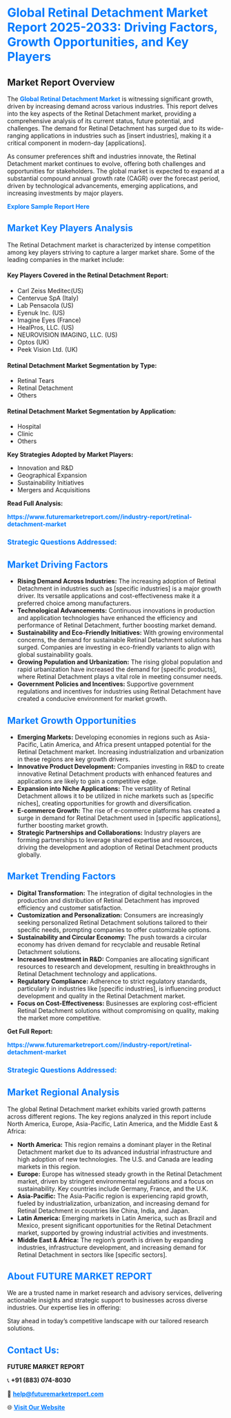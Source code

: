 <h1 style="color: #007BFF;">Global Retinal Detachment Market Report 2025-2033: Driving Factors, Growth Opportunities, and Key Players</h1>

<section id="overview">
<h2>Market Report Overview</h2>
<p>The <a href="https://www.futuremarketreport.com//industry-report/retinal-detachment-market" style="color: #007BFF; text-decoration: none;"><strong>Global Retinal Detachment Market</strong></a> is witnessing significant growth, driven by increasing demand across various industries. This report delves into the key aspects of the Retinal Detachment market, providing a comprehensive analysis of its current status, future potential, and challenges. The demand for Retinal Detachment has surged due to its wide-ranging applications in industries such as [insert industries], making it a critical component in modern-day [applications].</p>
<p>As consumer preferences shift and industries innovate, the Retinal Detachment market continues to evolve, offering both challenges and opportunities for stakeholders. The global market is expected to expand at a substantial compound annual growth rate (CAGR) over the forecast period, driven by technological advancements, emerging applications, and increasing investments by major players.</p>
</section>

<section id="overview">
<p><a href="https://www.futuremarketreport.com//request-sample/reportId=63002" style="color: #007BFF; text-decoration: none;"><strong>Explore Sample Report Here</strong></a></p>
</section>

<section id="key-players">
<h2 style="color: #007BFF;">Market Key Players Analysis</h2>
<p>The Retinal Detachment market is characterized by intense competition among key players striving to capture a larger market share. Some of the leading companies in the market include:</p>
<h4>Key Players Covered in the Retinal Detachment Report:</h4>
<ul><li>Carl Zeiss Meditec(US)</li><li>Centervue SpA (Italy)</li><li>Lab Pensacola (US)</li><li>Eyenuk Inc. (US)</li><li>Imagine Eyes (France)</li><li>HealPros, LLC. (US)</li><li>NEUROVISION IMAGING, LLC. (US)</li><li>Optos (UK)</li><li>Peek Vision Ltd. (UK)</li></ul>
<h4>Retinal Detachment Market Segmentation by Type:</h4>
<ul><li>Retinal Tears</li><li>Retinal Detachment</li><li>Others</li></ul>

<h4>Retinal Detachment Market Segmentation by Application:</h4>
<ul><li>Hospital</li><li>Clinic</li><li>Others</li></ul>
<p><strong>Key Strategies Adopted by Market Players:</strong></p>
<ul>
<li>Innovation and R&D</li>
<li>Geographical Expansion</li>
<li>Sustainability Initiatives</li>
<li>Mergers and Acquisitions</li>
</ul>
</section>

<section>
<p><strong>Read Full Analysis: </strong></p><a href="https://www.futuremarketreport.com//industry-report/retinal-detachment-market" style="color: #007BFF; text-decoration: none;"><strong>https://www.futuremarketreport.com//industry-report/retinal-detachment-market</strong></a>
<h3 style="color: #007BFF;">Strategic Questions Addressed:</h3>
</section>

<section id="driving-factors">
<h2 style="color: #007BFF;">Market Driving Factors</h2>
<ul>
<li><strong>Rising Demand Across Industries:</strong> The increasing adoption of Retinal Detachment in industries such as [specific industries] is a major growth driver. Its versatile applications and cost-effectiveness make it a preferred choice among manufacturers.</li>
<li><strong>Technological Advancements:</strong> Continuous innovations in production and application technologies have enhanced the efficiency and performance of Retinal Detachment, further boosting market demand.</li>
<li><strong>Sustainability and Eco-Friendly Initiatives:</strong> With growing environmental concerns, the demand for sustainable Retinal Detachment solutions has surged. Companies are investing in eco-friendly variants to align with global sustainability goals.</li>
<li><strong>Growing Population and Urbanization:</strong> The rising global population and rapid urbanization have increased the demand for [specific products], where Retinal Detachment plays a vital role in meeting consumer needs.</li>
<li><strong>Government Policies and Incentives:</strong> Supportive government regulations and incentives for industries using Retinal Detachment have created a conducive environment for market growth.</li>
</ul>
</section>

<section id="growth-opportunities">
<h2 style="color: #007BFF;">Market Growth Opportunities</h2>
<ul>
<li><strong>Emerging Markets:</strong> Developing economies in regions such as Asia-Pacific, Latin America, and Africa present untapped potential for the Retinal Detachment market. Increasing industrialization and urbanization in these regions are key growth drivers.</li>
<li><strong>Innovative Product Development:</strong> Companies investing in R&D to create innovative Retinal Detachment products with enhanced features and applications are likely to gain a competitive edge.</li>
<li><strong>Expansion into Niche Applications:</strong> The versatility of Retinal Detachment allows it to be utilized in niche markets such as [specific niches], creating opportunities for growth and diversification.</li>
<li><strong>E-commerce Growth:</strong> The rise of e-commerce platforms has created a surge in demand for Retinal Detachment used in [specific applications], further boosting market growth.</li>
<li><strong>Strategic Partnerships and Collaborations:</strong> Industry players are forming partnerships to leverage shared expertise and resources, driving the development and adoption of Retinal Detachment products globally.</li>
</ul>
</section>

<section id="trending-factors">
<h2 style="color: #007BFF;">Market Trending Factors</h2>
<ul>
<li><strong>Digital Transformation:</strong> The integration of digital technologies in the production and distribution of Retinal Detachment has improved efficiency and customer satisfaction.</li>
<li><strong>Customization and Personalization:</strong> Consumers are increasingly seeking personalized Retinal Detachment solutions tailored to their specific needs, prompting companies to offer customizable options.</li>
<li><strong>Sustainability and Circular Economy:</strong> The push towards a circular economy has driven demand for recyclable and reusable Retinal Detachment solutions.</li>
<li><strong>Increased Investment in R&D:</strong> Companies are allocating significant resources to research and development, resulting in breakthroughs in Retinal Detachment technology and applications.</li>
<li><strong>Regulatory Compliance:</strong> Adherence to strict regulatory standards, particularly in industries like [specific industries], is influencing product development and quality in the Retinal Detachment market.</li>
<li><strong>Focus on Cost-Effectiveness:</strong> Businesses are exploring cost-efficient Retinal Detachment solutions without compromising on quality, making the market more competitive.</li>
</ul>
</section>

<section>
<p><strong>Get Full Report: </strong></p><a href="https://www.futuremarketreport.com//industry-report/retinal-detachment-market" style="color: #007BFF; text-decoration: none;"><strong>https://www.futuremarketreport.com//industry-report/retinal-detachment-market</strong></a>
<h3 style="color: #007BFF;">Strategic Questions Addressed:</h3>
</section>


<section id="regional-analysis">
<h2 style="color: #007BFF;">Market Regional Analysis</h2>
<p>The global Retinal Detachment market exhibits varied growth patterns across different regions. The key regions analyzed in this report include North America, Europe, Asia-Pacific, Latin America, and the Middle East & Africa:</p>
<ul>
<li><strong>North America:</strong> This region remains a dominant player in the Retinal Detachment market due to its advanced industrial infrastructure and high adoption of new technologies. The U.S. and Canada are leading markets in this region.</li>
<li><strong>Europe:</strong> Europe has witnessed steady growth in the Retinal Detachment market, driven by stringent environmental regulations and a focus on sustainability. Key countries include Germany, France, and the U.K.</li>
<li><strong>Asia-Pacific:</strong> The Asia-Pacific region is experiencing rapid growth, fueled by industrialization, urbanization, and increasing demand for Retinal Detachment in countries like China, India, and Japan.</li>
<li><strong>Latin America:</strong> Emerging markets in Latin America, such as Brazil and Mexico, present significant opportunities for the Retinal Detachment market, supported by growing industrial activities and investments.</li>
<li><strong>Middle East & Africa:</strong> The region’s growth is driven by expanding industries, infrastructure development, and increasing demand for Retinal Detachment in sectors like [specific sectors].</li>
</ul>
</section>

<footer>
<h2 style="color: #007BFF;">About FUTURE MARKET REPORT</h2>
<p>We are a trusted name in market research and advisory services, delivering actionable insights and strategic support to businesses across diverse industries. Our expertise lies in offering:</p>

<p>Stay ahead in today’s competitive landscape with our tailored research solutions.</p>

<h2 style="color: #007BFF;">Contact Us:</h2>
<p><strong>FUTURE MARKET REPORT</strong></p>
<p>📞 <strong>+91 (883) 074-8030</strong></p>
<p>📧 <strong><a href="mailto:help@futuremarketreport.com" style="color: #007BFF;">help@futuremarketreport.com</a></strong></p>
<p>🌐 <strong><a href="https://www.futuremarketreport.com/" style="color: #007BFF;">Visit Our Website</a></strong></p>
</footer>